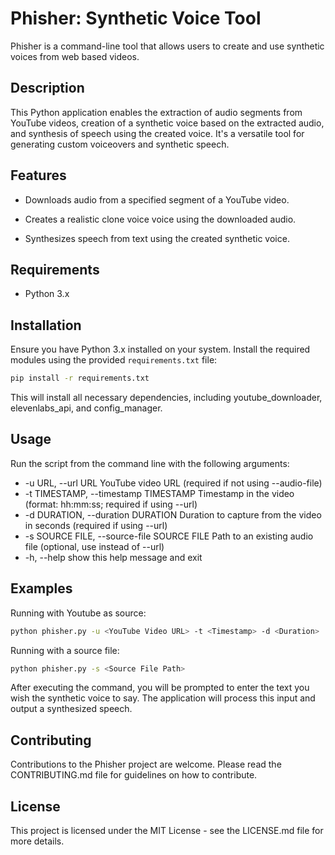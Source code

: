 # Phisher: Synthetic Voice Tool

Phisher is a command-line tool that allows users to create and use synthetic voices from web based videos.
## Description
This Python application enables the extraction of audio segments from YouTube videos, creation of a synthetic voice based on the extracted audio, and synthesis of speech using the created voice. It's a versatile tool for generating custom voiceovers and synthetic speech.

## Features


- Downloads audio from a specified segment of a YouTube video.

- Creates a realistic clone voice voice using the downloaded audio.

- Synthesizes speech from text using the created synthetic voice.

## Requirements
- Python 3.x

## Installation

  

Ensure you have Python 3.x installed on your system. Install the required modules using the provided `requirements.txt` file:

  

```bash
pip install -r requirements.txt
```
This will install all necessary dependencies, including youtube_downloader, elevenlabs_api, and config_manager.

## Usage

Run the script from the command line with the following arguments:
- -u URL, --url URL     YouTube video URL (required if not using --audio-file)
- -t TIMESTAMP, --timestamp TIMESTAMP
                        Timestamp in the video (format: hh:mm:ss; required if using --url)
- -d DURATION, --duration DURATION
                        Duration to capture from the video in seconds (required if using --url)
- -s SOURCE FILE, --source-file SOURCE FILE
                        Path to an existing audio file (optional, use instead of --url)
- -h, --help            show this help message and exit

## Examples
Running with Youtube as source:
  ```bash
python phisher.py -u <YouTube Video URL> -t <Timestamp> -d <Duration>
```

Running with a source file:
  ```bash
python phisher.py -s <Source File Path>
```

After executing the command, you will be prompted to enter the text you wish the synthetic voice to say. The application will process this input and output a synthesized speech.

## Contributing
Contributions to the Phisher project are welcome. Please read the CONTRIBUTING.md file for guidelines on how to contribute.
  
## License
This project is licensed under the MIT License - see the LICENSE.md file for more details.
